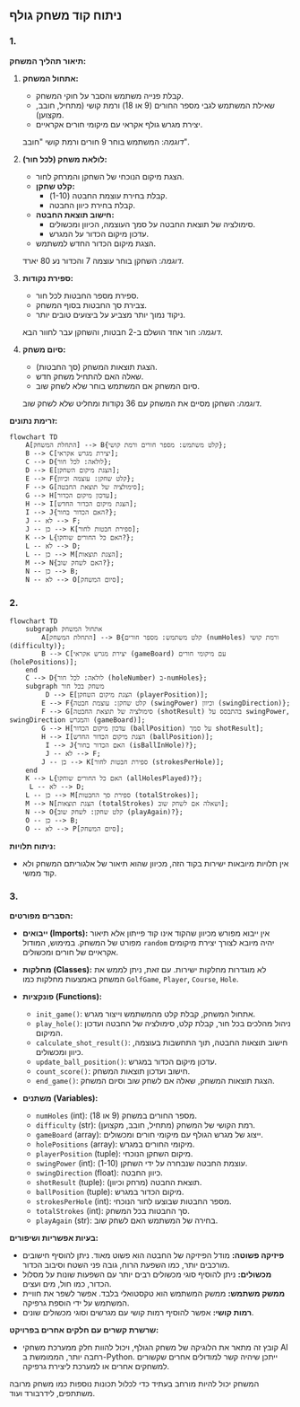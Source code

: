 ## ניתוח קוד משחק גולף

### 1. <algorithm>

**תיאור תהליך המשחק:**

1. **אתחול המשחק:**
   - קבלת פנייה משתמש והסבר על חוקי המשחק.
   - שאילת המשתמש לגבי מספר החורים (9 או 18) ורמת קושי (מתחיל, חובב, מקצוען).
   - יצירת מגרש גולף אקראי עם מיקומי חורים אקראיים.

   *דוגמה*: המשתמש בוחר 9 חורים ורמת קושי "חובב".

2. **לולאת משחק (לכל חור):**
   - הצגת מיקום הנוכחי של השחקן והמרחק לחור.
   - **קלט שחקן:**
     - קבלת בחירת עוצמת החבטה (1-10).
     - קבלת בחירת כיוון החבטה.
   - **חישוב תוצאת החבטה:**
     - סימולציה של תוצאת החבטה על סמך העוצמה, הכיוון ומכשולים.
     - עדכון מיקום הכדור על המגרש.
   - הצגת מיקום הכדור החדש למשתמש.

   *דוגמה*: השחקן בוחר עוצמה 7 והכדור נע 80 יארד.

3. **ספירת נקודות:**
    - ספירת מספר החבטות לכל חור.
    - צבירת סך החבטות בסוף המשחק.
    - ניקוד נמוך יותר מצביע על ביצועים טובים יותר.

   *דוגמה*: חור אחד הושלם ב-2 חבטות, והשחקן עבר לחוור הבא.

4. **סיום משחק:**
   - הצגת תוצאות המשחק (סך החבטות).
   - שאלה האם להתחיל משחק חדש.
   - סיום המשחק אם המשתמש בוחר שלא לשחק שוב.

   *דוגמה*: השחקן מסיים את המשחק עם 36 נקודות ומחליט שלא לשחק שוב.

**זרימת נתונים:**

```mermaid
flowchart TD
    A[התחלת המשחק] --> B{קלט משתמש: מספר חורים ורמת קושי};
    B --> C[יצירת מגרש אקראי];
    C --> D{לולאה: לכל חור};
    D --> E[הצגת מיקום השחקן];
    E --> F{קלט שחקן: עוצמה וכיוון};
    F --> G[סימולציה של תוצאת החבטה];
    G --> H[עדכון מיקום הכדור];
    H --> I[הצגת מיקום הכדור החדש];
    I --> J{האם הכדור בחור?};
    J -- לא --> F;
    J -- כן --> K[ספירת חבטות לחור];
    K --> L{האם כל החורים שוחקו?};
    L -- לא --> D;
    L -- כן --> M[הצגת תוצאות];
    M --> N{האם לשחק שוב?};
    N -- כן --> B;
    N -- לא --> O[סיום המשחק];
```

### 2. <mermaid>

```mermaid
flowchart TD
    subgraph אתחול המשחק
        A[התחלת המשחק] --> B{קלט משתמש: מספר חורים (numHoles) ורמת קושי (difficulty)};
        B --> C[יצירת מגרש אקראי (gameBoard) עם מיקומי חורים (holePositions)];
    end
    C --> D{לולאה: לכל חור (holeNumber) ב-numHoles};
    subgraph משחק בכל חור
         D --> E[הצגת מיקום השחקן (playerPosition)];
        E --> F{קלט שחקן: עוצמת חבטה (swingPower) וכיוון (swingDirection)};
        F --> G[סימולציה של תוצאת החבטה (shotResult) בהתבסס על swingPower, swingDirection והמגרש (gameBoard)];
        G --> H[עדכון מיקום הכדור (ballPosition) על סמך shotResult];
        H --> I[הצגת מיקום הכדור החדש (ballPosition)];
         I --> J{האם הכדור בחור (isBallInHole)?};
         J -- לא --> F;
        J -- כן --> K[ספירת חבטות לחור (strokesPerHole)];
    end
    K --> L{האם כל החורים שוחקו (allHolesPlayed)?};
     L -- לא --> D;
    L -- כן --> M[ספירת סך החבטות (totalStrokes)];
    M --> N[הצגת תוצאות (totalStrokes) ושאלה אם לשחק שוב];
    N --> O{קלט שחקן: לשחק שוב (playAgain)?};
    O -- כן --> B;
    O -- לא --> P[סיום המשחק];
```

**ניתוח תלויות:**

- אין תלויות מיובאות ישירות בקוד הזה, מכיוון שהוא תיאור של אלגוריתם המשחק ולא קוד ממשי.

### 3. <explanation>

**הסברים מפורטים:**

- **ייבואים (Imports):**
  אין ייבוא מפורש מכיוון שהקוד אינו קוד פייתון אלא תיאור מפורט של המשחק. במימוש, המודול `random` יהיה מיובא לצורך יצירת מיקומים אקראיים של חורים ומכשולים.
  
- **מחלקות (Classes):**
  לא מוגדרות מחלקות ישירות. עם זאת, ניתן לממש את המשחק באמצעות מחלקות כמו `GolfGame`, `Player`, `Course`, `Hole`.

- **פונקציות (Functions):**
  -  `init_game()`: אתחול המשחק, קבלת קלט מהמשתמש וייצור מגרש.
  -  `play_hole()`: ניהול מהלכים בכל חור, קבלת קלט, סימולציה של החבטה ועדכון המיקום.
  -  `calculate_shot_result()`: חישוב תוצאות החבטה, תוך התחשבות בעוצמה, כיוון ומכשולים.
  - `update_ball_position()`: עדכון מיקום הכדור במגרש.
  - `count_score()`: חישוב ועדכון תוצאות המשחק.
   - `end_game()`: הצגת תוצאות המשחק, שאלה אם לשחק שוב וסיום המשחק.

- **משתנים (Variables):**
  - `numHoles` (int): מספר החורים במשחק (9 או 18).
  - `difficulty` (str): רמת הקושי של המשחק (מתחיל, חובב, מקצוען).
  - `gameBoard` (array): ייצוג של מגרש הגולף עם מיקומי חורים ומכשולים.
  - `holePositions` (array): מיקומי החורים במגרש.
  - `playerPosition` (tuple): מיקום השחקן הנוכחי.
  - `swingPower` (int): עוצמת החבטה שנבחרה על ידי השחקן (1-10).
  - `swingDirection` (float): כיוון החבטה.
  - `shotResult` (tuple): תוצאת החבטה (מרחק וכיוון).
  - `ballPosition` (tuple): מיקום הכדור במגרש.
  - `strokesPerHole` (int): מספר החבטות שבוצעו לחור הנוכחי.
  - `totalStrokes` (int): סך החבטות בכל המשחק.
  - `playAgain` (str): בחירה של המשתמש האם לשחק שוב.

**בעיות אפשריות ושיפורים:**

- **פיזיקה פשוטה:** מודל הפיזיקה של החבטה הוא פשוט מאוד. ניתן להוסיף חישובים מורכבים יותר, כמו השפעת הרוח, גובה פני השטח וסיבוב הכדור.
- **מכשולים:** ניתן להוסיף סוגי מכשולים רבים יותר עם השפעות שונות על מסלול הכדור, כמו חול, מים ועצים.
- **ממשק משתמש:** ממשק המשתמש הוא טקסטואלי בלבד. אפשר לשפר את חוויית המשתמש על ידי הוספת גרפיקה.
- **רמות קושי:** אפשר להוסיף רמות קושי עם מגרשים וסוגי מכשולים שונים.

**שרשרת קשרים עם חלקים אחרים בפרויקט:**

- קובץ זה מתאר את הלוגיקה של משחק הגולף, ויכול להוות חלק ממערכת משחקי AI רחבה יותר, הממומשת ב-Python. ייתכן שיהיה קשר למודולים אחרים שקשורים למשחקים אחרים או למערכת ליצירת גרפיקה.

המשחק יכול להיות מורחב בעתיד כדי לכלול תכונות נוספות כמו משחק מרובה משתתפים, לידרבורד ועוד.